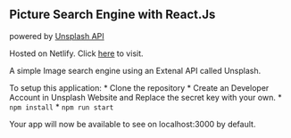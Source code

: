 ## Picture Search Engine with React.Js
powered by [Unsplash API](https://unsplash.com)

Hosted on Netlify. Click [here](https://picturesearchunsplashreact.netlify.app/) to visit.

A simple Image search engine using an Extenal API called Unsplash.


To setup this application:
	* Clone the repository
	* Create an Developer Account in Unsplash Website and Replace the secret key with your own.
	* ``` npm install ```
	* ``` npm run start ```

Your app will now be available to see on localhost:3000 by default.
